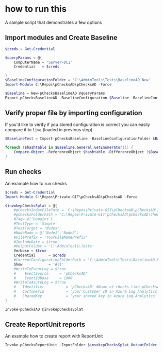 # how to run this

A sample script that demonstrates a few options

## Import modules and Create Baseline

```powershell
$creds = Get-Credential

$queryParams = @{
    ComputerName = 'Server-DC1'
    Credential   = $creds

}
$BaselineConfigurationFolder = 'C:\AdminTools\Tests\BaselineAD_New'
Import-Module C:\Repos\pChecksAD\pChecksAD -Force

$Baseline = New-pChecksBaselineAD @queryParams
Export-pChecksBaselineAD -BaselineConfiguration $Baseline -BaselineConfigurationFolder $BaselineConfigurationFolder
```

## Verify proper file by importing configuration

If you'd like to verify if you stored configuration is correct you can easily compare it to `live` (loaded in previous step)

```powershell
$BaselineTest = Import-pChecksBaseline -BaselineConfigurationFolder $BaselineConfigurationFolder

foreach ($hashtable in $Baseline.General.GetEnumerator()) {
    Compare-Object -ReferenceObject $hashtable -DifferenceObject ($BaselineTest.General.GetEnumerator() | Where-Object {$_.Name -eq $hashtable.name} )
}
```

## Run checks

An example how to run checks

```powershell
$creds = Get-Credential
Import-Module C:\Repos\Private-GIT\pChecksAD\pChecksAD -Force

$invokepChecksSplat = @{
    #pChecksIndexFilePath = 'C:\Repos\Private-GIT\pChecksAD\pChecksAD\Index\AD.Checks.Index.json'
    #pChecksFolderPath = 'C:\Repos\Private-GIT\pChecksAD\pChecksAD\Checks\'
    #Tag= @('Domains')
    #TestType = 'Simple'
    #TestTarget = 'Nodes'
    #NodeName = @('Node1','Node2')
    #FilePrefix = 'YourFileNamePrefix'
    #IncludeDate = $true
    #OutputFolder = 'C:\AdminTools\Tests'
    Verbose = $true
    Credential      = $creds
    #CurrentConfigurationFolderPath = 'C:\AdminTools\Tests\BaselineAD_New' #Adding this means adding tag 'Configuration' $Tag +='Configuration'
    Show            = 'All'
    #WriteToEventLog = $true
    #    EventSource     = 'pChecksAD'
    #    EventIDBase     = 1000
    #WriteToAzureLog = $true
    #   Identifier          = 'pChecksAD' #Name of checks like pChecksAD
    #   CustomerId          = 'your Customer ID in Azure Log Analytics'
    #   SharedKey           = 'your shared key in Azure Log Analytics'
}

Invoke-pChecksAD @invokepChecksSplat
```

## Create ReportUnit reports

An example how to create report with ReportUnit

```powershell
Invoke-pChecksReportUnit -InputFolder $invokepChecksSplat.OutputFolder
```